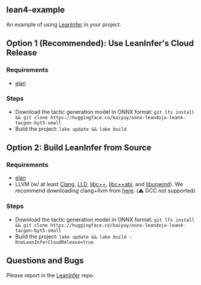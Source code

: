 lean4-example
-------------

An example of using [LeanInfer](https://github.com/lean-dojo/LeanInfer) in your project.

## Option 1 (Recommended): Use LeanInfer's Cloud Release

### Requirements
* [elan](https://github.com/leanprover/elan)

### Steps

* Download the tactic generation model in ONNX format: `git lfs install && git clone https://huggingface.co/kaiyuy/onnx-leandojo-lean4-tacgen-byt5-small`
* Build the project: `lake update && lake build`


## Option 2: Build LeanInfer from Source

### Requirements
* [elan](https://github.com/leanprover/elan)
* LLVM (w/ at least [Clang](https://clang.llvm.org/), [LLD](https://lld.llvm.org/), [libc++](https://libcxx.llvm.org/), [libc++abi](https://libcxxabi.llvm.org/), and [libunwind](https://github.com/llvm/llvm-project/tree/main/libunwind)). We recommend downloading clang+llvm from [here](https://github.com/llvm/llvm-project/releases/tag/llvmorg-16.0.0). (:warning: GCC not supported)


### Steps

* Download the tactic generation model in ONNX format: `git lfs install && git clone https://huggingface.co/kaiyuy/onnx-leandojo-lean4-tacgen-byt5-small`
* Build the project: `lake update && lake build -KnoLeanInferCloudRelease=true`


## Questions and Bugs

Please report in the [LeanInfer](https://github.com/lean-dojo/LeanInfer) repo.
